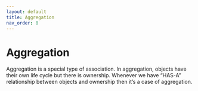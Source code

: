 ```yaml
---
layout: default
title: Aggregation
nav_order: 8
---
```

# Aggregation
Aggregation is a special type of association. In aggregation, objects have their own life cycle but there is ownership. Whenever we have “HAS-A” relationship between objects and ownership then it’s a case of aggregation.